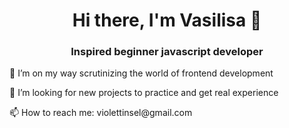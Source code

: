 <h1 align="center">Hi there, I'm Vasilisa 🌺</h1> 
<h3 align="center">Inspired beginner javascript developer</h3>

<p>🌱 I’m on my way scrutinizing the world of frontend development</p>
<p>🔭 I’m looking for new projects to practice and get real experience</p>
<p>📫 How to reach me: violettinsel@gmail.com</p>

<!--
**waldblume/waldblume** is a ✨ _special_ ✨ repository because its `README.md` (this file) appears on your GitHub profile.

Here are some ideas to get you started:

- 🔭 I’m currently working on ...
- 🌱 I’m currently learning ...
- 👯 I’m looking to collaborate on ...
- 🤔 I’m looking for help with ...
- 💬 Ask me about ...
- 📫 How to reach me: ...
- 😄 Pronouns: ...
- ⚡ Fun fact: ...
-->
